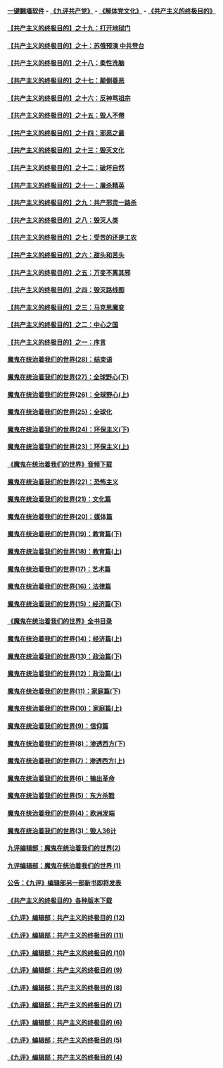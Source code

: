 #### [一键翻墙软件](https://github.com/gfw-breaker/nogfw/blob/master/README.md?t=04300037) -  [《九评共产党》](https://github.com/gfw-breaker/9ping.md?t=04300037) - [《解体党文化》](https://github.com/gfw-breaker/jtdwh.md?t=04300037) - [《共产主义的终极目的》](https://github.com/gfw-breaker/gczydzjmd.md?t=04300037)

#### [【共产主义的终极目的】之十九：打开地狱门](../pages/nsc422/n11206376.md?t=04300037) 

#### [【共产主义的终极目的】之十：苏俄预演 中共登台](../pages/nsc422/n11118424.md?t=04300037) 

#### [【共产主义的终极目的】之十八：柔性洗脑](../pages/nsc422/n11199994.md?t=04300037) 

#### [【共产主义的终极目的】之十七：颠倒善恶](../pages/nsc422/n11179782.md?t=04300037) 

#### [【共产主义的终极目的】之十六：反神骂祖宗](../pages/nsc422/n11166798.md?t=04300037) 

#### [【共产主义的终极目的】之十五：毁人不倦](../pages/nsc422/n11166792.md?t=04300037) 

#### [【共产主义的终极目的】之十四：邪恶之最](../pages/nsc422/n11150249.md?t=04300037) 

#### [【共产主义的终极目的】之十三：毁灭文化](../pages/nsc422/n11135227.md?t=04300037) 

#### [【共产主义的终极目的】之十二：破坏自然](../pages/nsc422/n11135214.md?t=04300037) 

#### [【共产主义的终极目的】之十一：屠杀精英](../pages/nsc422/n11118442.md?t=04300037) 

#### [【共产主义的终极目的】之九：共产邪灵一路杀](../pages/nsc422/n11114139.md?t=04300037) 

#### [【共产主义的终极目的】之八：毁灭人类](../pages/nsc422/n11108503.md?t=04300037) 

#### [【共产主义的终极目的】之七：受苦的还是工农](../pages/nsc422/n11101809.md?t=04300037) 

#### [【共产主义的终极目的】之六：甜头和苦头](../pages/nsc422/n11096971.md?t=04300037) 

#### [【共产主义的终极目的】之五：万变不离其邪](../pages/nsc422/n11091285.md?t=04300037) 

#### [【共产主义的终极目的】之四：毁灭路线图](../pages/nsc422/n11086284.md?t=04300037) 

#### [【共产主义的终极目的】之三：马克思魔变](../pages/nsc422/n11061941.md?t=04300037) 

#### [【共产主义的终极目的】之二：中心之国](../pages/nsc422/n11047728.md?t=04300037) 

#### [【共产主义的终极目的】之一：序言](../pages/nsc422/n11086077.md?t=04300037) 

#### [魔鬼在统治着我们的世界(28)：结束语](../pages/nsc422/n10936246.md?t=04300037) 

#### [魔鬼在统治着我们的世界(27)：全球野心(下)](../pages/nsc422/n10928319.md?t=04300037) 

#### [魔鬼在统治着我们的世界(26)：全球野心(上)](../pages/nsc422/n10900318.md?t=04300037) 

#### [魔鬼在统治着我们的世界(25)：全球化](../pages/nsc422/n10788205.md?t=04300037) 

#### [魔鬼在统治着我们的世界(24)：环保主义(下)](../pages/nsc422/n10695307.md?t=04300037) 

#### [魔鬼在统治着我们的世界(23)：环保主义(上)](../pages/nsc422/n10688613.md?t=04300037) 

#### [《魔鬼在统治着我们的世界》音频下载](../pages/nsc422/n10635553.md?t=04300037) 

#### [魔鬼在统治着我们的世界(22)：恐怖主义](../pages/nsc422/n10614727.md?t=04300037) 

#### [魔鬼在统治着我们的世界(21)：文化篇](../pages/nsc422/n10597706.md?t=04300037) 

#### [魔鬼在统治着我们的世界(20)：媒体篇](../pages/nsc422/n10586579.md?t=04300037) 

#### [魔鬼在统治着我们的世界(19)：教育篇(下)](../pages/nsc422/n10564808.md?t=04300037) 

#### [魔鬼在统治着我们的世界(18)：教育篇(上)](../pages/nsc422/n10526970.md?t=04300037) 

#### [魔鬼在统治着我们的世界(17)：艺术篇](../pages/nsc422/n10499093.md?t=04300037) 

#### [魔鬼在统治着我们的世界(16)：法律篇](../pages/nsc422/n10485969.md?t=04300037) 

#### [魔鬼在统治着我们的世界(15)：经济篇(下)](../pages/nsc422/n10469975.md?t=04300037) 

#### [《魔鬼在统治着我们的世界》全书目录](../pages/nsc422/n10464261.md?t=04300037) 

#### [魔鬼在统治着我们的世界(14)：经济篇(上)](../pages/nsc422/n10457370.md?t=04300037) 

#### [魔鬼在统治着我们的世界(13)：政治篇(下)](../pages/nsc422/n10448270.md?t=04300037) 

#### [魔鬼在统治着我们的世界(12)：政治篇(上)](../pages/nsc422/n10444576.md?t=04300037) 

#### [魔鬼在统治着我们的世界(11)：家庭篇(下)](../pages/nsc422/n10440961.md?t=04300037) 

#### [魔鬼在统治着我们的世界(10)：家庭篇(上)](../pages/nsc422/n10435448.md?t=04300037) 

#### [魔鬼在统治着我们的世界(9)：信仰篇](../pages/nsc422/n10432159.md?t=04300037) 

#### [魔鬼在统治着我们的世界(8)：渗透西方(下)](../pages/nsc422/n10429603.md?t=04300037) 

#### [魔鬼在统治着我们的世界(7)：渗透西方(上)](../pages/nsc422/n10426013.md?t=04300037) 

#### [魔鬼在统治着我们的世界(6)：输出革命](../pages/nsc422/n10421536.md?t=04300037) 

#### [魔鬼在统治着我们的世界(5)：东方杀戮](../pages/nsc422/n10417707.md?t=04300037) 

#### [魔鬼在统治着我们的世界(4)：欧洲发端](../pages/nsc422/n10414890.md?t=04300037) 

#### [魔鬼在统治着我们的世界(3)：毁人36计](../pages/nsc422/n10411583.md?t=04300037) 

#### [九评编辑部：魔鬼在统治着我们的世界(2)](../pages/nsc422/n10410036.md?t=04300037) 

#### [九评编辑部：魔鬼在统治着我们的世界 (1)](../pages/nsc422/n10406825.md?t=04300037) 

#### [公告：《九评》编辑部另一部新书即将发表](../pages/nsc422/n10405104.md?t=04300037) 

#### [《共产主义的终极目的》各种版本下载](../pages/nsc422/n10022138.md?t=04300037) 

#### [《九评》编辑部：共产主义的终极目的 (12)](../pages/nsc422/n9933272.md?t=04300037) 

#### [《九评》编辑部：共产主义的终极目的 (11)](../pages/nsc422/n9924973.md?t=04300037) 

#### [《九评》编辑部：共产主义的终极目的 (10)](../pages/nsc422/n9920883.md?t=04300037) 

#### [《九评》编辑部：共产主义的终极目的 (9)](../pages/nsc422/n9916363.md?t=04300037) 

#### [《九评》编辑部：共产主义的终极目的 (8)](../pages/nsc422/n9912488.md?t=04300037) 

#### [《九评》编辑部：共产主义的终极目的 (7)](../pages/nsc422/n9901176.md?t=04300037) 

#### [《九评》编辑部：共产主义的终极目的 (6)](../pages/nsc422/n9899359.md?t=04300037) 

#### [《九评》编辑部：共产主义的终极目的 (5)](../pages/nsc422/n9893174.md?t=04300037) 

#### [《九评》编辑部：共产主义的终极目的 (4)](../pages/nsc422/n9891246.md?t=04300037) 

